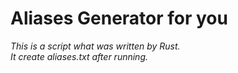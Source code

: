 # Aliases Generator for you

_This is a script what was written by Rust._ </br>
_It create *aliases.txt* after running._
